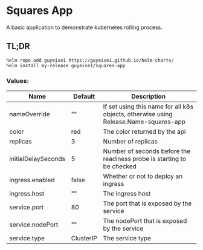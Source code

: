 # Squares App
A basic application to demonstrate kubernetes rolling process.

## TL;DR

```console
helm repo add guyeise1 https://guyeise1.github.io/helm-charts/
helm install my-release guyeise1/squares-app
```

### Values:
| Name                | Default   | Description                                                                          |  
|---------------------|-----------|--------------------------------------------------------------------------------------|
| nameOverride        | ""        | If set using this name for all k8s objects, otherwise using Release.Name-squares-app |
| color               | red       | The color returned by the api                                                        |
| replicas            | 3         | Number of replicas                                                                   |
| initialDelaySeconds | 5         | Number of seconds before the readiness probe is starting to be checked               |
| ingress.enabled     | false     | Whether or not to deploy an ingress                                                  |
| ingress.host        | ""        | The ingress host                                                                     |
| service.port        | 80        | The port that is exposed by the service                                              |
| service.nodePort    | ""        | The nodePort that is exposed by the service                                          |
| service.type        | ClusterIP | The service type                                                                     |
